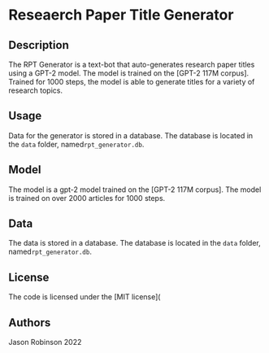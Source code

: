 # Reseaerch Paper Title Generator


## Description
The RPT Generator is a text-bot that auto-generates research paper titles using a GPT-2 model. The model is trained on the [GPT-2 117M corpus]. Trained for 1000 steps, the model is able to generate titles for a variety of research topics.

## Usage
Data for the generator is stored in a database. The database is located in the `data` folder, named`rpt_generator.db`.

## Model
The model is a gpt-2 model trained on the [GPT-2 117M corpus]. The model is trained on over 2000 articles for 1000 steps.

## Data
The data is stored in a database. The database is located in the `data` folder, named`rpt_generator.db`.

## License
The code is licensed under the [MIT license](

## Authors
Jason Robinson 2022
